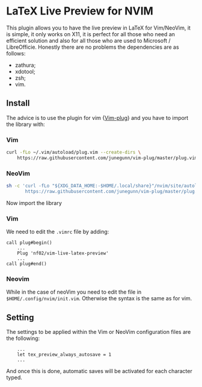 # LaTeX Live Preview for NVIM
This plugin allows you to have the live preview in LaTeX for Vim/NeoVim, it is 
simple, it only works on X11, it is perfect for all those who need an efficient
solution and also for all those who are used to Microsoft / LibreOfficie.
Honestly there are no problems the dependencies are as follows:
- zathura;
- xdotool;
- zsh;
- vim.
## Install
The advice is to use the plugin for vim {[Vim-plug](https://github.com/NF02/vim-plug)} and you have to import the library with:

### Vim
```sh
curl -fLo ~/.vim/autoload/plug.vim --create-dirs \
    https://raw.githubusercontent.com/junegunn/vim-plug/master/plug.vim
```
### NeoVim

```sh
sh -c 'curl -fLo "${XDG_DATA_HOME:-$HOME/.local/share}"/nvim/site/autoload/plug.vim --create-dirs \
       https://raw.githubusercontent.com/junegunn/vim-plug/master/plug.vim'
```
Now import the library

### Vim
We need to edit the `.vimrc` file by adding:
```vim
call plug#begin()
	...
	Plug 'nf02/vim-live-latex-preview'
	...
call plug#end()
```

### Neovim
While in the case of neoVim you need to edit the file in
`$HOME/.config/nvim/init.vim`. Otherwise the syntax is the same as for vim.

## Setting
The settings to be applied within the Vim or NeoVim configuration files are 
the following:
```vim
	...
	let tex_preview_always_autosave = 1
	...
```
And once this is done, automatic saves will be activated for each character
typed.

